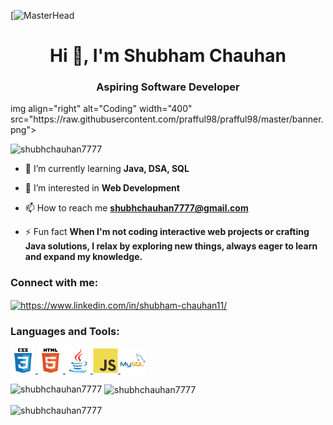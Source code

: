 [![MasterHead]("https://raw.githubusercontent.com/prafful98/prafful98/master/banner.png")
<h1 align="center">Hi 👋, I'm Shubham Chauhan</h1>
<h3 align="center">Aspiring Software Developer</h3>
img align="right" alt="Coding" width="400" src="https://raw.githubusercontent.com/prafful98/prafful98/master/banner.png">

<p align="left"> <img src="https://komarev.com/ghpvc/?username=shubhchauhan7777&label=Profile%20views&color=0e75b6&style=flat" alt="shubhchauhan7777" /> </p>

- 🌱 I’m currently learning **Java, DSA, SQL**

- 👀 I’m interested in **Web Development**

- 📫 How to reach me **shubhchauhan7777@gmail.com**

- ⚡ Fun fact **When I'm not coding interactive web projects or crafting Java solutions, I relax by exploring new things, always eager to learn and expand my knowledge.**

<h3 align="left">Connect with me:</h3>
<p align="left">
<a href="https://linkedin.com/in/https://www.linkedin.com/in/shubham-chauhan11/" target="blank"><img align="center" src="https://raw.githubusercontent.com/rahuldkjain/github-profile-readme-generator/master/src/images/icons/Social/linked-in-alt.svg" alt="https://www.linkedin.com/in/shubham-chauhan11/" height="30" width="40" /></a>
</p>

<h3 align="left">Languages and Tools:</h3>
<p align="left"> <a href="https://www.w3schools.com/css/" target="_blank" rel="noreferrer"> <img src="https://raw.githubusercontent.com/devicons/devicon/master/icons/css3/css3-original-wordmark.svg" alt="css3" width="40" height="40"/> </a> <a href="https://www.w3.org/html/" target="_blank" rel="noreferrer"> <img src="https://raw.githubusercontent.com/devicons/devicon/master/icons/html5/html5-original-wordmark.svg" alt="html5" width="40" height="40"/> </a> <a href="https://www.java.com" target="_blank" rel="noreferrer"> <img src="https://raw.githubusercontent.com/devicons/devicon/master/icons/java/java-original.svg" alt="java" width="40" height="40"/> </a> <a href="https://developer.mozilla.org/en-US/docs/Web/JavaScript" target="_blank" rel="noreferrer"> <img src="https://raw.githubusercontent.com/devicons/devicon/master/icons/javascript/javascript-original.svg" alt="javascript" width="40" height="40"/> </a> <a href="https://www.mysql.com/" target="_blank" rel="noreferrer"> <img src="https://raw.githubusercontent.com/devicons/devicon/master/icons/mysql/mysql-original-wordmark.svg" alt="mysql" width="40" height="40"/> </a> </p>

<p><img align="left" src="https://github-readme-stats.vercel.app/api/top-langs?username=shubhchauhan7777&show_icons=true&locale=en&layout=compact" alt="shubhchauhan7777" /></p>

<p>&nbsp;<img align="center" src="https://github-readme-stats.vercel.app/api?username=shubhchauhan7777&show_icons=true&locale=en" alt="shubhchauhan7777" /></p>

<p><img align="center" src="https://github-readme-streak-stats.herokuapp.com/?user=shubhchauhan7777&" alt="shubhchauhan7777" /></p>
